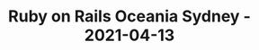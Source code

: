 ---
layout: post
title: Ruby on Rails Oceania Sydney - 2021-04-13
datetime: 2021-04-13 04:00:00.000000000 -04:00
name: Ruby on Rails Oceania Sydney
external_url: https://www.meetup.com/Ruby-On-Rails-Oceania-Sydney/events/hlnmbsyccgbrb/
online_event: false
year_month: 2021-04
---